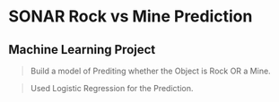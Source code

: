 # SONAR Rock vs Mine Prediction 
## Machine Learning Project
> Build a model of Prediting whether the Object is Rock OR a Mine.

> Used Logistic Regression for the Prediction.